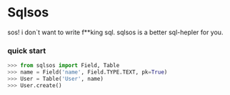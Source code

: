 # Sqlsos

sos! i don`t want to write f**king sql. sqlsos is a better sql-hepler for you.

### quick start

``` python
>>> from sqlsos import Field, Table
>>> name = Field('name', Field.TYPE.TEXT, pk=True)
>>> User = Table('User', name)
>>> User.create()

```